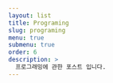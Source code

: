 ```yaml
---
layout: list
title: Programing
slug: programing
menu: true
submenu: true
order: 6
description: >
  프로그래밍에 관한 포스트 입니다.
---
```

